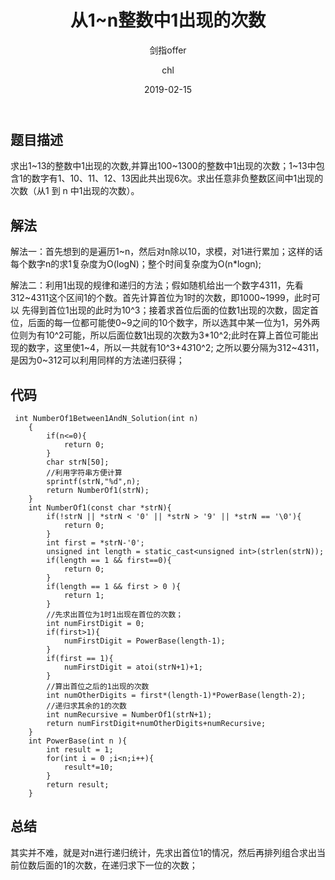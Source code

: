 ﻿---
layout:     post
title:      "从1~n整数中1出现的次数"
subtitle:   "剑指offer"
date:       2019-02-15
author:     "chl"
header-img: "img/img/jzoffer.jpg"
tags:
    - 剑指offer
    - 算法
    - 数据结构
--- 

## 题目描述
求出1~13的整数中1出现的次数,并算出100~1300的整数中1出现的次数；1~13中包含1的数字有1、10、11、12、13因此共出现6次。求出任意非负整数区间中1出现的次数（从1 到 n 中1出现的次数）。


## 解法
解法一：首先想到的是遍历1~n，然后对n除以10，求模，对1进行累加；这样的话每个数字n的求1复杂度为O(logN)；整个时间复杂度为O(n*logn);

解法二：利用1出现的规律和递归的方法；假如随机给出一个数字4311，先看312~4311这个区间1的个数。首先计算首位为1时的次数，即1000~1999，此时可以
先得到首位1出现的此时为10^3；接着求首位后面的位数1出现的次数，固定首位，后面的每一位都可能使0~9之间的10个数字，所以选其中某一位为1，另外两位则为有10^2可能，所以后面位数1出现的次数为3*10^2;此时在算上首位可能出现的数字，这里使1~4，所以一共就有10^3+4*3*10^2;
之所以要分隔为312~4311，是因为0~312可以利用同样的方法递归获得；

## 代码
```
 int NumberOf1Between1AndN_Solution(int n)
    {
        if(n<=0){
            return 0;
        }
        char strN[50];
        //利用字符串方便计算
        sprintf(strN,"%d",n);
        return NumberOf1(strN);
    }
    int NumberOf1(const char *strN){
        if(!strN || *strN < '0' || *strN > '9' || *strN == '\0'){
            return 0;
        }
        int first = *strN-'0';
        unsigned int length = static_cast<unsigned int>(strlen(strN));
        if(length == 1 && first==0){
            return 0;
        }
        if(length == 1 && first > 0 ){
            return 1;
        }
        //先求出首位为1时1出现在首位的次数；
        int numFirstDigit = 0;
        if(first>1){
            numFirstDigit = PowerBase(length-1);
        }
        if(first == 1){
            numFirstDigit = atoi(strN+1)+1;
        }
        //算出首位之后的1出现的次数
        int numOtherDigits = first*(length-1)*PowerBase(length-2);
        //递归求其余的1的次数
        int numRecursive = NumberOf1(strN+1);
        return numFirstDigit+numOtherDigits+numRecursive;
    }
    int PowerBase(int n ){
        int result = 1;
        for(int i = 0 ;i<n;i++){
            result*=10;
        }
        return result;
    }
```

## 总结
其实并不难，就是对n进行递归统计，先求出首位1的情况，然后再排列组合求出当前位数后面的1的次数，在递归求下一位的次数；